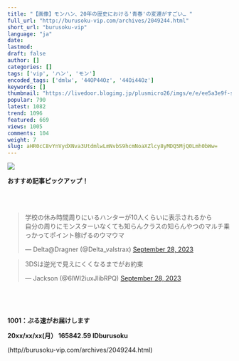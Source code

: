 ```yaml
---
title: "【画像】モンハン、20年の歴史における'青春'の変遷がすごい… "
full_url: "http://burusoku-vip.com/archives/2049244.html"
short_url: "burusoku-vip"
language: "ja"
date: 
lastmod: 
draft: false
author: []
categories: []
tags: ['vip', 'ハン', 'モン']
encoded_tags: ['dmlw', '44OP44Oz', '44Oi44Oz']
keywords: []
thumbnail: "https://livedoor.blogimg.jp/plusmicro26/imgs/e/e/ee5a3e9f-s.png"
popular: 790
latest: 1082
trend: 1096
featured: 669
views: 1005
comments: 104
weight: 7
slug: aHR0cC8vYnVydXNva3UtdmlwLmNvbS9hcmNoaXZlcy8yMDQ5MjQ0Lmh0bWw=
---
```


![](https://livedoor.blogimg.jp/plusmicro26/imgs/e/e/ee5a3e9f-s.png)

<div><p><b>おすすめ記事ピックアップ！</b></p> <p class='g-ad1'> </p> <p class='g-ad2'> </p> <p></p><br> <br> <blockquote class='twitter-tweet'><p lang='ja' dir='ltr'>学校の休み時間周りにいるハンターが10人くらいに表示されるから<br>自分の周りにモンスターいなくても知らんクラスの知らんやつのマルチ乗っかってポイント稼げるのウマウマ</p>— Delta@Dragner (@Delta_valstrax) <a href='https//twitter.com/Delta_valstrax/status/1707339423363506182?ref_src=twsrc%5Etfw'>September 28, 2023</a></blockquote> <blockquote class='twitter-tweet'><p lang='ja' dir='ltr'>3DSは逆光で見えにくくなるまでがお約束</p>— Jackson (@6lWI2iuxJlibRPQ) <a href='https//twitter.com/6lWI2iuxJlibRPQ/status/1707339777304039628?ref_src=twsrc%5Etfw'>September 28, 2023</a></blockquote> <br> <p id='csw_block'></p> <p id='divSP1'> </p> <br><p><b>1001：ぶる速がお届けします <p> 20xx/xx/xx(月） 165842.59 IDburusoku</p></b></p> <p class='g-ad1'> </p> <p class='g-ad2'> </p> <p id='divSP'> </p> </div>

(http//burusoku-vip.com/archives/2049244.html)
